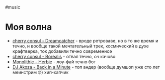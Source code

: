 #music  

# Моя волна

- [cherry consul - Dreamcatcher](https://music.yandex.ru/album/10594701/track/65467393) - вроде ретроваве, но в то же время и течно, и вообще такой мечтательный трек, космический в духе крафтверка, ток добавили течно современноэ
- [cherry consul - Borealis](https://music.yandex.ru/album/10594701/track/65467393) - отвал течно, оч качово
- [Monolithic - Herbie](https://music.yandex.ru/album/8224115/track/55895728) - лоу-фай течно бог
- [DJ Akoza - Back in a Minute](https://music.yandex.ru/album/24142304/track/109074444) - топ андер (вообще думшоп уже сто лет меинстрим 🤓) хип-хапчик 